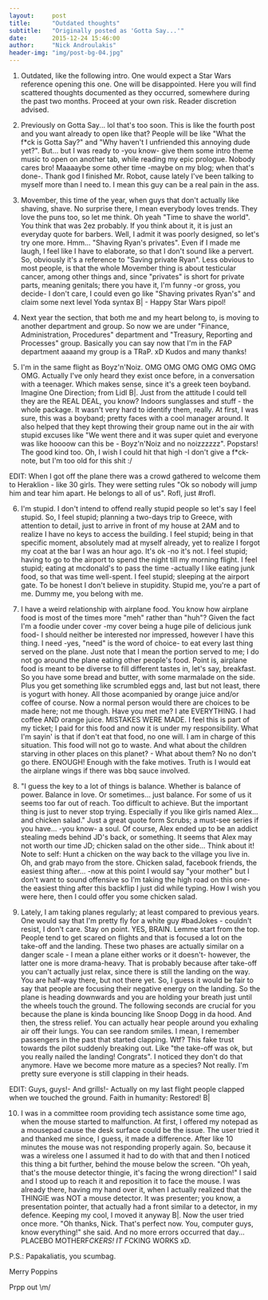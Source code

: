 ```yaml
---
layout:     post
title:      "Outdated thoughts"
subtitle:   "Originally posted as 'Gotta Say...'"
date:       2015-12-24 15:46:00
author:     "Nick Androulakis"
header-img: "img/post-bg-04.jpg"
---
```


1. Outdated, like the following intro. One would expect a Star Wars reference opening this one. One will be disappointed. Here you will find scattered thoughts documented as they occurred, somewhere during the past two months. Proceed at your own risk. Reader discretion advised.

2. Previously on Gotta Say... lol that's too soon. This is like the fourth post and you want already to open like that? People will be like "What the f*ck is Gotta Say?" and "Why haven't I unfriended this annoying dude yet?". But... but I was ready to -you know- give them some intro theme music to open on another tab, while reading my epic prologue. Nobody cares bro! Maaaaybe some other time -maybe on my blog; when that's done-. Thank god I finished Mr. Robot, cause lately I've been talking to myself more than I need to. I mean this guy can be a real pain in the ass.

3. Movember, this time of the year, when guys that don't actually like shaving, shave. No surprise there, I mean everybody loves trends. They love the puns too, so let me think. Oh yeah "Time to shave the world". You think that was 2ez probably. If you think about it, it is just an everyday quote for barbers. Well, I admit it was poorly designed, so let's try one more. Hmm... "Shaving Ryan's privates". Even if I made me laugh, I feel like I have to elaborate, so that I don't sound like a pervert. So, obviously it's a reference to "Saving private Ryan". Less obvious to most people, is that the whole Movember thing is about testicular cancer, among other things and, since "privates" is short for private parts, meaning genitals; there you have it, I'm funny -or gross, you decide- I don't care, I could even go like "Shaving privates Ryan's" and claim some next level Yoda syntax B| - Happy Star Wars pipol!

4. Next year the section, that both me and my heart belong to, is moving to another department and group. So now we are under "Finance, Administration, Procedures" department and "Treasury, Reporting and Processes" group. Basically you can say now that I'm in the FAP department aaaand my group is a TRaP. xD Kudos and many thanks!

5. I'm in the same flight as Boyz'n'Noiz. OMG OMG OMG OMG OMG OMG OMG. Actually I've only heard they exist once before, in a conversation with a teenager. Which makes sense, since it's a greek teen boyband. Imagine One Direction; from Lidl B|. Just from the attitude I could tell they are the REAL DEAL, you know? Indoors sunglasses and stuff - the whole package. It wasn't very hard to identify them, really. At first, I was sure, this was a boyband; pretty faces with a cool manager around. It also helped that they kept throwing their group name out in the air with stupid excuses like "We went there and it was super quiet and everyone was like hoooow can this be - Boyz'n'Noiz and no noizzzzzz". Popstars! The good kind too. Oh, I wish I could hit that high -I don't give a f*ck- note, but I'm too old for this shit :/

EDIT: When I got off the plane there was a crowd gathered to welcome them to Heraklion - like 30 girls. They were setting rules "Ok so nobody will jump him and tear him apart. He belongs to all of us". Rofl, just #rofl.

6. I'm stupid. I don't intend to offend really stupid people so let's say I feel stupid. So, I feel stupid; planning a two-days trip to Greece, with attention to detail, just to arrive in front of my house at 2AM and to realize I have no keys to access the building. I feel stupid; being in that specific moment, absolutely mad at myself already, yet to realize I forgot my coat at the bar I was an hour ago. It's ok -no it's not. I feel stupid; having to go to the airport to spend the night till my morning flight. I feel stupid; eating at mcdonald's to pass the time -actually I like eating junk food, so that was time well-spent. I feel stupid; sleeping at the airport gate. To be honest I don't believe in stupidity. Stupid me, you're a part of me. Dummy me, you belong with me.

7. I have a weird relationship with airplane food. You know how airplane food is most of the times more "meh" rather than "huh"? Given the fact I'm a foodie under cover -my cover being a huge pile of delicious junk food- I should neither be interested nor impressed, however I have this thing. I need -yes, "need" is the word of choice- to eat every last thing served on the plane. Just note that I mean the portion served to me; I do not go around the plane eating other people's food. Point is, airplane food is meant to be diverse to fill different tastes in, let's say, breakfast. So you have some bread and butter, with some marmalade on the side. Plus you get something like scrumbled eggs and, last but not least, there is yogurt with honey. All those acompanied by orange juice and/or coffee of course. Now a normal person would there are choices to be made here; not me though. Have you met me? I ate EVERYTHING. I had coffee AND orange juice. MISTAKES WERE MADE. I feel this is part of my ticket; I paid for this food and now it is under my responsibility. What I'm sayin' is that if don't eat that food, no one will. I am in charge of this situation. This food will not go to waste. And what about the children starving in other places on this planet? - What about them? No no don't go there. ENOUGH! Enough with the fake motives. Truth is I would eat the airplane wings if there was bbq sauce involved.

8. "I guess the key to a lot of things is balance. Whether is balance of power. Balance in love. Or sometimes... just balance. For some of us it seems too far out of reach. Too difficult to achieve. But the important thing is just to never stop trying. Especially if you like girls named Alex... and chicken salad." Just a great quote form Scrubs; a must-see series if you have... -you know- a soul. Of course, Alex ended up to be an addict stealing meds behind JD's back, or something. It seems that Alex may not worth our time JD; chicken salad on the other side... Think about it! Note to self: Hunt a chicken on the way back to the village you live in. Oh, and grab mayo from the store. Chicken salad, facebook friends, the easiest thing after... -now at this point I would say "your mother" but I don't want to sound offensive so I'm taking the high road on this one- the easiest thing after this backflip I just did while typing. How I wish you were here, then I could offer you some chicken salad.

9. Lately, I am taking planes regularly; at least compared to previous years. One would say that I'm pretty fly for a white guy #badJokes - couldn't resist, I don't care. Stay on point. YES, BRAIN. Lemme start from the top. People tend to get scared on flights and that is focused a lot on the take-off and the landing. These two phases are actually similar on a danger scale - I mean a plane either works or it doesn't- however, the latter one is more drama-heavy. That is probably because after take-off you can't actually just relax, since there is still the landing on the way. You are half-way there, but not there yet. So, I guess it would be fair to say that people are focusing their negative energy on the landing. So the plane is heading downwards and you are holding your breath just until the wheels touch the ground. The following seconds are crucial for you because the plane is kinda bouncing like Snoop Dogg in da hood. And then, the stress relief. You can actually hear people around you exhaling air off their lungs. You can see random smiles. I mean, I remember passengers in the past that started clapping. Wtf? This fake trust towards the pilot suddenly breaking out. Like "the take-off was ok, but you really nailed the landing! Congrats". I noticed they don't do that anymore. Have we become more mature as a species? Not really. I'm pretty sure everyone is still clapping in their heads.

EDIT: Guys, guys!- And grills!- Actually on my last flight people clapped when we touched the ground. Faith in humanity: Restored! B|

10. I was in a committee room providing tech assistance some time ago, when the mouse started to malfunction. At first, I offered my notepad as a mousepad cause the desk surface could be the issue. The user tried it and thanked me since, I guess, it made a difference. After like 10 minutes the mouse was not responding properly again. So, because it was a wireless one I assumed it had to do with that and then I noticed this thing a bit further, behind the mouse below the screen. "Oh yeah, that's the mouse detector thingie, it's facing the wrong direction!" I said and I stood up to reach it and reposition it to face the mouse. I was already there, having my hand over it, when I actually realized that the THINGIE was NOT a mouse detector. It was presenter; you know, a presentation pointer, that actually had a front similar to a detector, in my defence. Keeping my cool, I moved it anyway B|. Now the user tried once more. "Oh thanks, Nick. That's perfect now. You, computer guys, know everything!" she said. And no more errors occurred that day... PLACEBO MOTHERF*CKERS! IT F*CKING WORKS xD.

P.S.: Papakaliatis, you scumbag.

Merry Poppins

Prpp out \m/
